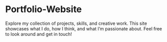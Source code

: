 # Portfolio-Website
Explore my collection of projects, skills, and creative work. This site showcases what I do, how I think, and what I’m passionate about. Feel free to look around and get in touch!
